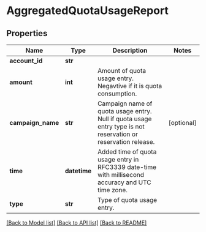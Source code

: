 # AggregatedQuotaUsageReport

## Properties
Name | Type | Description | Notes
------------ | ------------- | ------------- | -------------
**account_id** | **str** |  | 
**amount** | **int** | Amount of quota usage entry. Negavtive if it is quota consumption. | 
**campaign_name** | **str** | Campaign name of quota usage entry. Null if quota usage entry type is not reservation or reservation release. | [optional] 
**time** | **datetime** | Added time of quota usage entry in RFC3339 date-time with millisecond accuracy and UTC time zone. | 
**type** | **str** | Type of quota usage entry. | 

[[Back to Model list]](../README.md#documentation-for-models) [[Back to API list]](../README.md#documentation-for-api-endpoints) [[Back to README]](../README.md)


